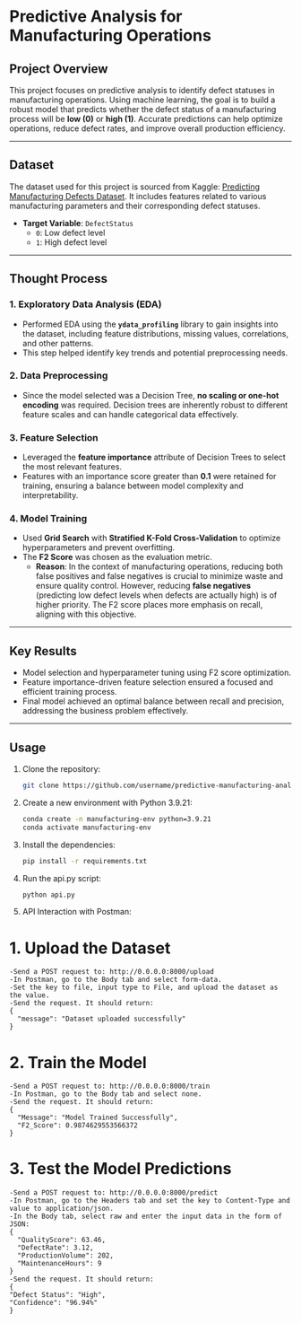# Predictive Analysis for Manufacturing Operations

## Project Overview

This project focuses on predictive analysis to identify defect statuses in manufacturing operations. Using machine learning, the goal is to build a robust model that predicts whether the defect status of a manufacturing process will be **low (0)** or **high (1)**. Accurate predictions can help optimize operations, reduce defect rates, and improve overall production efficiency.

---

## Dataset

The dataset used for this project is sourced from Kaggle: [Predicting Manufacturing Defects Dataset](https://www.kaggle.com/datasets/rabieelkharoua/predicting-manufacturing-defects-dataset). It includes features related to various manufacturing parameters and their corresponding defect statuses.

- **Target Variable**: `DefectStatus`  
  - `0`: Low defect level  
  - `1`: High defect level  

---

## Thought Process

### 1. **Exploratory Data Analysis (EDA)**  
   - Performed EDA using the **`ydata_profiling`** library to gain insights into the dataset, including feature distributions, missing values, correlations, and other patterns.  
   - This step helped identify key trends and potential preprocessing needs.

### 2. **Data Preprocessing**  
   - Since the model selected was a Decision Tree, **no scaling or one-hot encoding** was required. Decision trees are inherently robust to different feature scales and can handle categorical data effectively.  

### 3. **Feature Selection**  
   - Leveraged the **feature importance** attribute of Decision Trees to select the most relevant features.  
   - Features with an importance score greater than **0.1** were retained for training, ensuring a balance between model complexity and interpretability.

### 4. **Model Training**  
   - Used **Grid Search** with **Stratified K-Fold Cross-Validation** to optimize hyperparameters and prevent overfitting.  
   - The **F2 Score** was chosen as the evaluation metric.  
     - **Reason**: In the context of manufacturing operations, reducing both false positives and false negatives is crucial to minimize waste and ensure quality control. However, reducing **false negatives** (predicting low defect levels when defects are actually high) is of higher priority. The F2 score places more emphasis on recall, aligning with this objective.

---

## Key Results

- Model selection and hyperparameter tuning using F2 score optimization.  
- Feature importance-driven feature selection ensured a focused and efficient training process.  
- Final model achieved an optimal balance between recall and precision, addressing the business problem effectively.

---

## Usage

1. Clone the repository:  
   ```bash
   git clone https://github.com/username/predictive-manufacturing-analysis.git

2. Create a new environment with Python 3.9.21:
   ```bash
   conda create -n manufacturing-env python=3.9.21
   conda activate manufacturing-env

3. Install the dependencies:
   ```bash
   pip install -r requirements.txt

4. Run the api.py script:
   ```bash
   python api.py

5. API Interaction with Postman:
   
  # 1. **Upload the Dataset**
  
    -Send a POST request to: http://0.0.0.0:8000/upload
    -In Postman, go to the Body tab and select form-data.
    -Set the key to file, input type to File, and upload the dataset as the value.
    -Send the request. It should return:
    {
      "message": "Dataset uploaded successfully"
    }

  # 2. **Train the Model**
  
    -Send a POST request to: http://0.0.0.0:8000/train
    -In Postman, go to the Body tab and select none.
    -Send the request. It should return:
    {
      "Message": "Model Trained Successfully",
      "F2_Score": 0.9874629553566372
    }

  # 3. **Test the Model Predictions**
  
    -Send a POST request to: http://0.0.0.0:8000/predict
    -In Postman, go to the Headers tab and set the key to Content-Type and value to application/json.
    -In the Body tab, select raw and enter the input data in the form of JSON:
    {
      "QualityScore": 63.46,
      "DefectRate": 3.12,
      "ProductionVolume": 202,
      "MaintenanceHours": 9
    }
    -Send the request. It should return:
    {
    "Defect Status": "High",
    "Confidence": "96.94%"
    }




  


